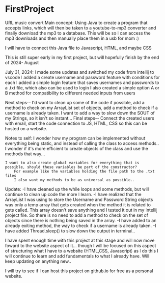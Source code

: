 # FirstProject
URL music convert
Main concept:
Using Java to create a program that accepts links, which will then be taken to a youtube-to-mp3 converter and finally download the mp3 to a database. This will be so I can access the mp3 downloads and then manually place them in a usb for mom :)

I will have to connect this Java file to Javascript, HTML, and maybe CSS

This is still super early in my first project, but will hopefully finish by the end of 2024- August


July 31, 2024:
    I made some updates and switched my code from intellij to vscode
    I added a create username and password feature with conditions for each
    I added a simple login feature that saves usernames and passwords to a .txt file, which also can be used to login
    I also created a simple option A or B method for compatibility to different needed inputs from users

Next steps-- 
I'd want to clean up some of the code if possible, add a method to check on my ArrayList set of objects, add a method to check if a username is already taken.
I want to add a way to slow down the SOUT of my Strings, so it isn't so instant...
Final steps--
Connect the created users with email, start the code connection to JS, HTML, CSS so this can be hosted on a website.

Notes to self:
    I wonder how my program can be implemented without everything being static, and instead of calling the class to access methods.. I wonder if it's more efficient to create objects of the class and use the methods that way...

    I want to also create global variables for everything that is possible, should these variables be part of the constructor?
        For example like the variables holding the file path to the .txt files
        I also want my methods to be as universal as possible..    

Update:
    -I have cleaned up the while loops and some methods, but will continue to clean up code the more I learn.
    -I have realized that the ArrayList I was using to store the Username and Password String objects was only a temp array that gets created when the
    method it is related to gets called. This array doesn't save anything and I tested it out in my Intellij project file. So there is no need to add 
    a method to check on the set of objects since there is nothing being saved in the array.
    -I have added to an already exiting method, the way to check if a username is already taken.
    -I have added Thread.sleep() to slow down the output in terminal..

I have spent enough time with this project at this stage and will now move foward to the website aspect of it... though I will be focused on this aspect
of structuring what I have to a website (HTML,CSS, Javascript) as I do this I will continue to learn and add fundamentals to what I already have.
Will keep updating on anything new..

I will try to see if I can host this project on github.io for free as a personal website.